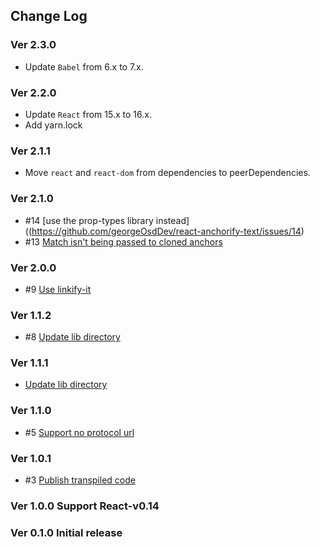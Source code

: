 ## Change Log

### Ver 2.3.0
  * Update `Babel` from 6.x to 7.x.

### Ver 2.2.0
  * Update `React` from 15.x to 16.x.
  * Add yarn.lock

### Ver 2.1.1
  * Move `react` and `react-dom` from dependencies to peerDependencies.

### Ver 2.1.0
  * #14 [use the prop-types library instead]((https://github.com/georgeOsdDev/react-anchorify-text/issues/14)
  * #13 [Match isn't being passed to cloned anchors](https://github.com/georgeOsdDev/react-anchorify-text/issues/13)

### Ver 2.0.0
  * #9 [Use linkify-it](https://github.com/georgeOsdDev/react-anchorify-text/issues/9)

### Ver 1.1.2

  * #8 [Update lib directory](https://github.com/georgeOsdDev/react-anchorify-text/pull/8)

### Ver 1.1.1

  * [Update lib directory](https://github.com/georgeOsdDev/react-anchorify-text/pull/7/commits/fe5c29f3ca4b299b9281427e7bae308889bd0512)

### Ver 1.1.0

  * #5 [Support no protocol url](https://github.com/georgeOsdDev/react-anchorify-text/issues/5)

### Ver 1.0.1

  * #3 [Publish transpiled code](https://github.com/georgeOsdDev/react-anchorify-text/issues/3)

### Ver 1.0.0 Support React-v0.14

### Ver 0.1.0 Initial release
